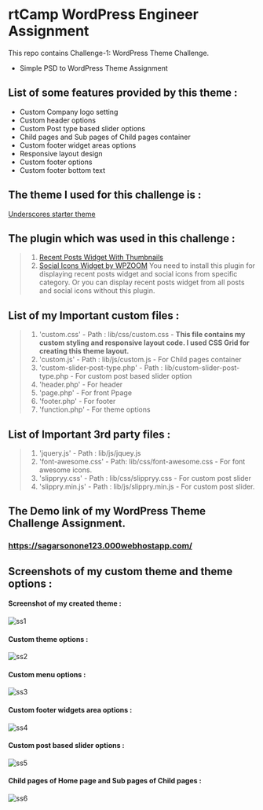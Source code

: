 # rtCamp WordPress Engineer Assignment
  This repo contains Challenge-1: WordPress Theme Challenge.
* Simple PSD to WordPress Theme Assignment

## List of some features provided by this theme :
* Custom Company logo setting
* Custom header options
* Custom Post type based slider options
* Child pages and Sub pages of Child pages container 
* Custom footer widget areas options
* Responsive layout design
* Custom footer options
* Custom footer bottom text

## The theme I used for this challenge is :
 [Underscores starter theme](https://underscores.me/)
## The plugin which was used in this challenge :
 >1. [Recent Posts Widget With Thumbnails](https://wordpress.org/plugins/recent-posts-widget-with-thumbnails/)
 >2. [Social Icons Widget by WPZOOM](https://wordpress.org/plugins/social-icons-widget-by-wpzoom/)
 You need to install this plugin for displaying recent posts widget and social icons from specific category. Or you can display recent posts widget from all posts and social icons without this plugin.
## List of my Important custom files :
>1. 'custom.css' - Path : lib/css/custom.css -
     **This file contains my custom styling and responsive layout code. I used CSS Grid for creating this theme layout.**
>2. 'custom.js' - Path : lib/js/custom.js - For Child pages container
>3. 'custom-slider-post-type.php' - Path : lib/custom-slider-post-type.php - For custom post based slider option 
>4. 'header.php' - For header
>5. 'page.php' - For front Ppage
>6. 'footer.php' - For footer
>7. 'function.php' -  For theme options
## List of Important 3rd party files :
>1. 'jquery.js' - Path : lib/js/jquey.js
>2. 'font-awesome.css' - Path: lib/css/font-awesome.css - For font awesome icons. 
>3. 'slippryy.css' - Path : lib/css/slippryy.css - For custom post slider 
>4. 'slippry.min.js' - Path : lib/js/slippry.min.js - For custom post slider. 
##  The Demo link of my WordPress Theme Challenge Assignment.

###  **https://sagarsonone123.000webhostapp.com/**
  
## Screenshots of my custom theme and theme options :
#### Screenshot of my created theme :
![ss1](https://user-images.githubusercontent.com/42610373/45162801-7493e000-b20c-11e8-9f04-2fa3ad38e0a4.JPG)
#### Custom theme options :
![ss2](https://user-images.githubusercontent.com/42610373/45162813-7a89c100-b20c-11e8-9ece-f264afbdd2c4.JPG)
#### Custom menu options :
![ss3](https://user-images.githubusercontent.com/42610373/45162823-82e1fc00-b20c-11e8-8c23-44d9103c96ba.JPG)
#### Custom footer widgets area options :
![ss4](https://user-images.githubusercontent.com/42610373/45162838-88d7dd00-b20c-11e8-8586-1ffd8ff4f377.JPG)
#### Custom post based slider options :
![ss5](https://user-images.githubusercontent.com/42610373/45162864-92614500-b20c-11e8-9311-add8a8d43a08.JPG)
#### Child pages of Home page and Sub pages of Child pages :
![ss6](https://user-images.githubusercontent.com/42610373/45162871-97be8f80-b20c-11e8-959a-3224226ae58b.JPG)


